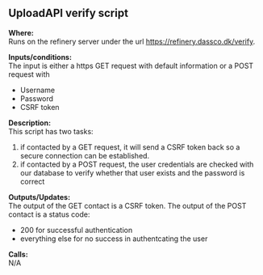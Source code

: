 ## UploadAPI verify script

**Where:**  
Runs on the refinery server under the url https://refinery.dassco.dk/verify.

**Inputs/conditions:**  
The input is either a https GET request with default information or a POST request with 
* Username
* Password
* CSRF token

**Description:**  
This script has two tasks:
1. if contacted by a GET request, it will send a CSRF token back so a secure connection can be established.
2. if contacted by a POST request, the user credentials are checked with our database to verify whether that user exists and the password is correct

**Outputs/Updates:**  
The output of the GET contact is a CSRF token.
The output of the POST contact is a status code:
* 200 for successful authentication
* everything else for no success in authentcating the user

**Calls:**  
N/A

